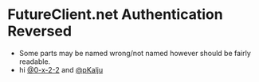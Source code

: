 # FutureClient.net Authentication Reversed
- Some parts may be named wrong/not named however should be fairly readable.
- hi [@0-x-2-2](https://github.com/0-x-2-2) and [@pKalju](https://github.com/pKalju)
